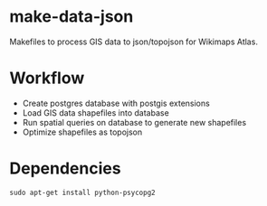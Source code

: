 make-data-json
=========

Makefiles to process GIS data to json/topojson for Wikimaps Atlas.

# Workflow

* Create postgres database with postgis extensions
* Load GIS data shapefiles into database 
* Run spatial queries on database to generate new shapefiles
* Optimize shapefiles as topojson

# Dependencies

```
sudo apt-get install python-psycopg2
```